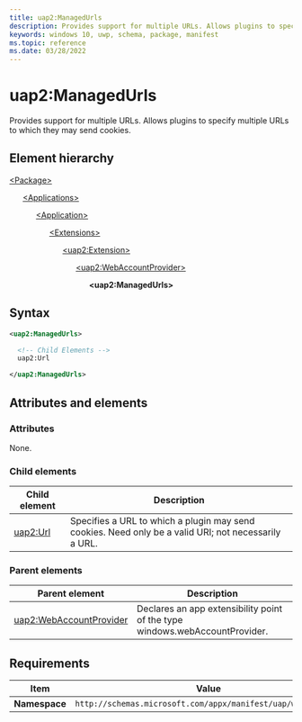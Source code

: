 ```yaml
---
title: uap2:ManagedUrls
description: Provides support for multiple URLs. Allows plugins to specify multiple URLs to which they may send cookies.
keywords: windows 10, uwp, schema, package, manifest
ms.topic: reference
ms.date: 03/28/2022
---
```


# uap2:ManagedUrls

Provides support for multiple URLs. Allows plugins to specify multiple URLs to which they may send cookies.

## Element hierarchy

[\<Package\>](element-package.md)

&nbsp;&nbsp;&nbsp;&nbsp;&nbsp;&nbsp;[\<Applications\>](element-applications.md)

&nbsp;&nbsp;&nbsp;&nbsp;&nbsp;&nbsp;&nbsp;&nbsp;&nbsp;&nbsp;&nbsp;&nbsp;[\<Application\>](element-application.md)

&nbsp;&nbsp;&nbsp;&nbsp;&nbsp;&nbsp;&nbsp;&nbsp;&nbsp;&nbsp;&nbsp;&nbsp;&nbsp;&nbsp;&nbsp;&nbsp;&nbsp;&nbsp;[\<Extensions\>](element-1-extensions.md)

&nbsp;&nbsp;&nbsp;&nbsp;&nbsp;&nbsp;&nbsp;&nbsp;&nbsp;&nbsp;&nbsp;&nbsp;&nbsp;&nbsp;&nbsp;&nbsp;&nbsp;&nbsp;&nbsp;&nbsp;&nbsp;&nbsp;&nbsp;&nbsp;[\<uap2:Extension\>](element-uap2-extension.md)

&nbsp;&nbsp;&nbsp;&nbsp;&nbsp;&nbsp;&nbsp;&nbsp;&nbsp;&nbsp;&nbsp;&nbsp;&nbsp;&nbsp;&nbsp;&nbsp;&nbsp;&nbsp;&nbsp;&nbsp;&nbsp;&nbsp;&nbsp;&nbsp;&nbsp;&nbsp;&nbsp;&nbsp;&nbsp;&nbsp;[\<uap2:WebAccountProvider\>](element-uap2-webaccountprovider.md)

&nbsp;&nbsp;&nbsp;&nbsp;&nbsp;&nbsp;&nbsp;&nbsp;&nbsp;&nbsp;&nbsp;&nbsp;&nbsp;&nbsp;&nbsp;&nbsp;&nbsp;&nbsp;&nbsp;&nbsp;&nbsp;&nbsp;&nbsp;&nbsp;&nbsp;&nbsp;&nbsp;&nbsp;&nbsp;&nbsp;&nbsp;&nbsp;&nbsp;&nbsp;&nbsp;&nbsp;**\<uap2:ManagedUrls\>**

## Syntax

```xml
<uap2:ManagedUrls>

  <!-- Child Elements -->
  uap2:Url

</uap2:ManagedUrls>
```

## Attributes and elements

### Attributes

None.

### Child elements

| Child element | Description |
|-|-|
| [uap2:Url](element-uap2-url.md) | Specifies a URL to which a plugin may send cookies. Need only be a valid URI; not necessarily a URL. |

### Parent elements

| Parent element | Description |
|-|-|
| [uap2:WebAccountProvider](element-uap2-webaccountprovider.md) | Declares an app extensibility point of the type windows.webAccountProvider. |

## Requirements

| Item | Value |
|--|--|
| **Namespace** | `http://schemas.microsoft.com/appx/manifest/uap/windows10/2` |
